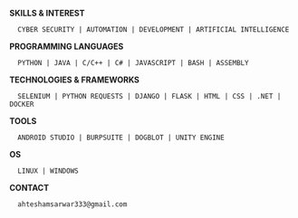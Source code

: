 **SKILLS & INTEREST**
      
      CYBER SECURITY | AUTOMATION | DEVELOPMENT | ARTIFICIAL INTELLIGENCE

**PROGRAMMING LANGUAGES**
    
      PYTHON | JAVA | C/C++ | C# | JAVASCRIPT | BASH | ASSEMBLY

**TECHNOLOGIES & FRAMEWORKS**

      SELENIUM | PYTHON REQUESTS | DJANGO | FLASK | HTML | CSS | .NET | DOCKER

**TOOLS**

      ANDROID STUDIO | BURPSUITE | DOGBLOT | UNITY ENGINE

**OS**

      LINUX | WINDOWS

**CONTACT**
      
      ahteshamsarwar333@gmail.com

